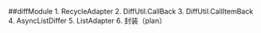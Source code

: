 ##diffModule
    1. RecycleAdapter
    2. DiffUtil.CallBack
    3. DiffUtil.CallItemBack
    4. AsyncListDiffer
    5. ListAdapter
    6. 封装（plan）